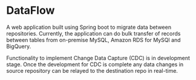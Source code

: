 
# DataFlow

A web application built using Spring boot to migrate data between repositories. Currently, the application can do bulk transfer of records between tables from on-premise MySQL, Amazon RDS for MySQl and BigQuery.

Functionality to implement Change Data Capture (CDC) is in development stage. Once the development for CDC is complete any data changes in source repository can be relayed to the destination repo in real-time.

